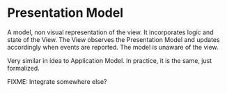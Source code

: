 # Presentation Model

A model, non visual representation of the view. It incorporates logic and state of the
View. The View observes the Presentation Model and updates accordingly when events are
reported. The model is unaware of the view.

Very similar in idea to Application Model. In practice, it is the same, just formalized.

FIXME: Integrate somewhere else? 
